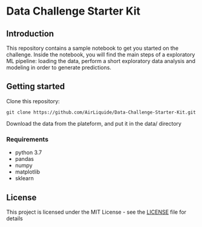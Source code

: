 # Data Challenge Starter Kit

## Introduction
This repository contains a sample notebook to get you started on the challenge. Inside the notebook, you will find the main steps of a exploratory ML pipeline: loading the data, perform a short exploratory data analysis and modeling in order to generate predictions.

## Getting started

Clone this repository:
```
git clone https://github.com/AirLiquide/Data-Challenge-Starter-Kit.git
```

Download the data from the plateform, and put it in the data/ directory

### Requirements

* python 3.7
* pandas
* numpy
* matplotlib
* sklearn

## License

This project is licensed under the MIT License - see the [LICENSE](LICENSE) file for details
